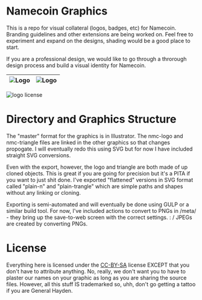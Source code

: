Namecoin Graphics
=================

This is a repo for visual collateral (logos, badges, etc) for Namecoin.  Branding guidelines and other extensions are being worked on.  Feel free to experiment and expand on the designs, shading would be a good place to start.

If you are a professional design, we would like to go through a throrough design process and build a visual identity for Namecoin.

| ![Logo](https://raw.github.com/indolering/nmc-graphics/master/png/250/nmc-coinage-front.png) |      ![Logo](https://raw.github.com/indolering/nmc-graphics/master/png/250/nmc-coinage-back.png) |
| :-----------: | -----------: |

![logo license](http://i.creativecommons.org/l/by-sa/4.0/80x15.png)

Directory and Graphics Structure
================================
The "master" format for the graphics is in Illustrator.  The nmc-logo and nmc-triangle files are linked in the other graphics so that changes propogate.  I will eventually redo this using SVG but for now I have included straight SVG conversions.

Even with the export, however, the logo and triangle are both made of up cloned objects. This is great if you are going for precision but it's a PITA if you want to just shit done.  I've exported "flattened" versions in SVG format called "plain-n" and "plain-trangle" which are simple paths and shapes without any linking or cloning.

Exporting is semi-automated and will eventually be done using GULP or a similar build tool.  For now, I've included actions to convert to PNGs in /meta/ - they bring up the save-to-web screen with the correct settings. : /  JPEGs are created by converting PNGs.

License
=======
Everything here is licensed under the [CC-BY-SA](http://creativecommons.org/licenses/by-sa/4.0/deed.en_US) license EXCEPT that you don't have to attribute anything.  No, really, we don't want you to have to plaster our names on your graphic as long as you are sharing the source files.  However, all this stuff IS trademarked so, uhh, don't go getting a tattoo if you are General Hayden. 
